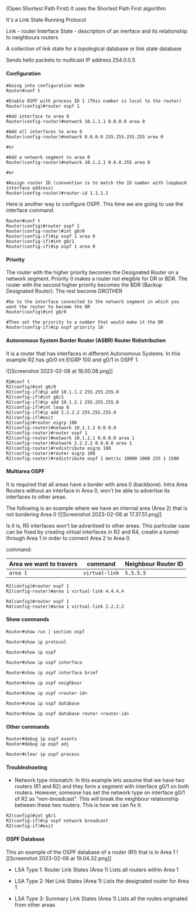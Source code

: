 
(Open Shortest Path First)
It uses the Shortest Path First algorithm

It's a Link State Running Protocol

Link - router Interface
State - description of an inerface and its relationship to neighbours routers

A collection of link state for a topological database or link state database

Sends hello packets to multicast IP address 254.0.0.5 

#### Configuration
```
#Going into configuration mode
Router#conf t

#Enable OSPF with process ID 1 (This number is local to the router)
Router(config)#router ospf 1

#Add interface to area 0
Router(config-router)#network 10.1.1.1 0.0.0.0 area 0

#Add all interfaces to area 0
Router(config-router)#network 0.0.0.0 255.255.255.255 area 0

#or 

#Add a network segment to area 0
Router(config-router)#network 10.1.2.1 0.0.0.255 area 0

#or

#Assign router ID (convention is to match the ID number with loopback interface address)
Router(config-router)#router-id 1.1.1.1

```

Here is another way to configure OSPF. This time we are going to use the interface command.

```cisco
Router#conf t
Router(config)#router ospf 1
Router(config-router)#int g0/0
Router(config-if)#ip ospf 1 area 0
Router(config-if)#int g0/1
Router(config-if)#ip ospf 1 area 0
```

#### Priority
The router with the higher priority becomes the Designated Router on a network segment. Priority 0 makes a router not elegible for DR or BDR. The router with the second higher priority becomes the BDR (Backup Designated Router). The rest become DROTHER
```cisco
#Go to the interface connected to the network segment in which you want the router to become the DR
Router(config)#int g0/0

#Then set the priority to a number that would make it the DR
Router(config-if)#ip ospf priority 10
```

#### Autonomous System Border Router (ASBR) Router Ridistribution
It is a router that has interfaces in different Autonomous Systems. In this example R2 has g0/0 int EIGRP 100 and g0/1 in OSPF 1.

![[Screenshot 2023-02-08 at 18.00.08.png]]

```cisco
R2#conf t
R2(config)#int g0/0
R2(config-if)#ip add 10.1.1.2 255.255.255.0
R2(config-if)#int g0/1
R2(config-if)#ip add 10.1.2.1 255.255.255.0
R2(config-if)#int loop 0
R2(config-if)#ip add 2.2.2.2 255.255.255.0
R2(config-if)#exit
R2(config)#router eigrp 100
R2(config-router)#network 10.1.1.2 0.0.0.0
R2(config-router)#router ospf 1
R2(config-router)#network 10.1.2.1 0.0.0.0 area 1
R2(config-router)#network 2.2.2.2 0.0.0.0 area 1
R2(config-router)#redistribute eigrp 100
R2(config-router)#router eigrp 100
R2(config-router)#redistribute ospf 1 metric 10000 1000 255 1 1500

```

#### Multiarea OSPF
It is required that all areas have a border with area 0 (backbone). Intra Area Routers without an interface in Area 0, won't be able to advertise its interfaces to other areas.

The following is an example where we have an internal area (Area 2) that is not bordering Area 0
![[Screenshot 2023-02-08 at 17.37.51.png]]

Is it is, R5 interfaces won't be advertised to other areas. This particular case can be fixed by creating virtual interfaces in R2 and R4, creatin a tunnel through Area 1 in order to connect Area 2 to Area 0. 

command: 

| Area we want to travers | command | Neighbour Router ID |
|---|---|---|
| `area 1` | `virtual-link` | `5.5.5.5` |

```cisco
R2(config)#router ospf 1
R2(config-router)#area 1 virtual-link 4.4.4.4
```

```cisco
R4(config)#router ospf 1
R4(config-router)#area 1 virtual-link 2.2.2.2
```

#### Show commands
```cisco
Router#show run | section ospf

Router#show ip protocol

Router#show ip ospf 

Router#show ip ospf interface

Router#show ip ospf interface brief

Router#show ip ospf neighbour

Router#show ip ospf <router-id>

Router#show ip ospf database

Router#show ip ospf database router <router-id>

```

#### Other commands
```cisco
Router#debug ip ospf events
Router#debug ip ospf adj

Router#clear ip ospf process
```

#### Troubleshooting
- Network type mismatch:
In this example lets assume that we have two routers (R1 and R2) and they form a segment with interface g0/1 on both routers. However, someone has set the network type on interface g0/1 of R2 as "non-broadcast". This will break the neighbour relationship between these two routers. This is how we can fix it: 
```cisco
R2(config)#int g0/1
R2(config-if)#ip ospf network broadcast
R2(config-if)#exit
```


#### OSPF Database

This an example of the OSPF database of a router (R1) that is in Area 1
![[Screenshot 2023-02-08 at 19.04.32.png]]

- LSA Type 1: Router Link States (Area 1)
	Lists all routers within Area 1

- LSA Type 2: Net Link States (Area 1)
	Lists the designated router for Area 1

- LSA Type 3: Summary Link States (Area 1)
	Lists all the routes originated from other areas